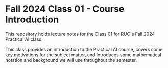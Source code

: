 # Fall 2024 Class 01 - Course Introduction

This repository holds lecture notes for the Class 01 for RUC's Fall 2024 Practical AI class.

This class provides an introduction to the Practical AI course, covers some key motivations for the subject matter, and introduces some mathematical notation and background we will use throughout the semester.
